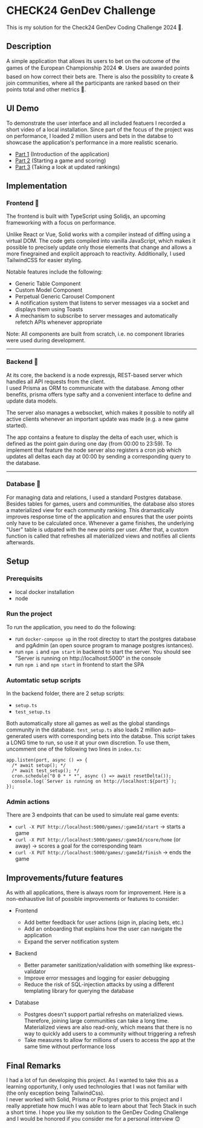 # CHECK24 GenDev Challenge
This is my solution for the Check24 GenDev Coding Challenge 2024 🥳.  

## Description
A simple application that allows its users to bet on the outcome of the games of the European Championship 2024 ⚽.
Users are awarded points based on how correct their bets are. There is also the possiblity to create & join communities, where all the participants are ranked based on their points total and other metrics 🚀.

## UI Demo
To demonstrate the user interface and all included featuers I recorded a short video of a local installation.
Since part of the focus of the project was on performance, I loaded 2 million users and bets in the databse to showcase the application's performance in a more realistic scenario.

- [Part 1](https://www.loom.com/share/e714bd6b0bf848d8b2c42ac72598df75?sid=09ddfc3e-0a31-4bcc-ae80-6b00270b16fa) (Introduction of the application)
- [Part 2](https://www.loom.com/share/e70fd2d8b71347a1a83ca7efa4b9f736?sid=2554fc72-1b08-4f3e-b1d3-868599d26fc3) (Starting a game and scoring)
- [Part 3](https://www.loom.com/share/a74d1c6ba5dd409b8455dffc88dba622?sid=f42b8ac4-93c8-477b-ae0a-4ce134c77c9a) (Taking a look at updated rankings)

## Implementation
### Frontend 🎨
The frontend is built with TypeScript using Solidjs, an upcoming frameworking with a focus on performance. <br>

Unlike React or Vue, Solid works with a compiler instead of diffing using a virtual DOM. The code gets compiled into vanilla JavaScript, which makes it possible to precisely update only those elements that change and allows a more finegrained and explicit approach to reactivity. Additionally, I used TailwindCSS for easier styling.

Notable features include the following: 
- Generic Table Component
- Custom Model Component
- Perpetual Generic Carousel Component
- A notification system that listens to server messages via a socket and displays them using Toasts
- A mechanism to subscribe to server messages and automatically refetch APIs whenever appropriate

Note: All components are built from scratch, i.e. no component libraries were used during development.

---

### Backend 💼
At its core, the backend is a node expressjs, REST-based server which handles all API requests from the client.<br>
I used Prisma as ORM to communicate with the database. Among other benefits, prisma offers type safty and a convenient interface to define and update data models.

The server also manages a websocket, which makes it possible to notify all active clients whenever an important update was made (e.g. a new game started).

The app contains a feature to display the delta of each user, which is defined as the point gain during one day (from 00:00 to 23:59). To implement that feature the node server also registers a cron job which updates all deltas each day at 00:00 by sending a corresponding query to the database. 

---

### Database 💾
For managing data and relations, I used a standard Postgres database. <br>
Besides tables for games, users and communities, the database also stores a materialized view for each community ranking. This dramastically improves response time of the application and ensures that the user points only have to be calculated once. Whenever a game finishes, the underlying "User" table is udpated with the new points per user. After that, a custom function is called that refreshes all materialized views and notifies all clients afterwards.


## Setup 
### Prerequisits
- local docker installation
- node

### Run the project
To run the application, you need to do the following: 
- run `docker-compose up` in the root directoy to start the postgres database and pgAdmin (an open source program to manage postgres isntances).
- run `npm i` and `npm start` in backend to start the server. You should see "Server is running on http://localhost:5000" in the console
- run `npm i` and `npm start` in frontend to start the SPA

### Automtatic setup scripts
In the backend folder, there are 2 setup scripts: 
- `setup.ts`
- `test_setup.ts`

Both automatically store all games as well as the global standings community in the database. 
`test_setup.ts` also loads 2 million auto-generated users with corresponding bets into the databse. This script takes a LONG time to run, so use it at your own discretion.
To use them, uncomment one of the following two lines in `index.ts`: 

```
app.listen(port, async () => {
  /* await setup(); */
  /* await test_setup(); */
  cron.schedule("0 0 * * *", async () => await resetDelta());
  console.log(`Server is running on http://localhost:${port}`);
});
```

### Admin actions
There are 3 endpoints that can be used to simulate real game events: 

- `curl -X PUT http://localhost:5000/games/:gameId/start` -> starts a game
- `curl -X PUT http://localhost:5000/games/:gameId/score/home` (or away) -> scores a goal for the corresponding team
- `curl -X PUT http://localhost:5000/games/:gameId/finish` -> ends the game

## Improvements/future features
As with all applications, there is always room for improvement. 
Here is a non-exhaustive list of possible improvements or features to consider: 

- Frontend
  + Add better feedback for user actions (sign in, placing bets, etc.)
  + Add an onboarding that explains how the user can navigate the application
  + Expand the server notification system

- Backend
  +  Better parameter sanitization/validation with something like express-validator
  +  Improve error messages and logging for easier debugging
  + Reduce the risk of SQL-injection attacks by using a different templating library for querying the database

- Database
  + Postgres doesn't support partial refreshs on materialized views. Therefore, joining large communities can take a long time. Materialized views are also read-only, which means that there is no way to quickly add users to a community without triggering a refresh
  + Take measures to allow for millions of users to access the app at the same time without performance loss

## Final Remarks
I had a lot of fun developing this project. As I wanted to take this as a learning opportunity, I only used technologies that I was not familiar with (the only exception being TailwindCss). <br>
I never worked with Solid, Prisma or Postgres prior to this project and I really appretiate how much I was able to learn about that Tech Stack in such a short time. I hope you like my solution to the GenDev Coding Challenge and I would be honored if you consider me for a personal interview 😊
